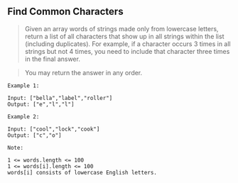 ## Find Common Characters

> Given an array words of strings made only from lowercase letters, return a list of all characters that show up in all strings within the list (including duplicates).  For example, if a character occurs 3 times in all strings but not 4 times, you need to include that character three times in the final answer.

> You may return the answer in any order.


```
Example 1:

Input: ["bella","label","roller"]
Output: ["e","l","l"]
```

```
Example 2:

Input: ["cool","lock","cook"]
Output: ["c","o"]
```

```
Note:

1 <= words.length <= 100
1 <= words[i].length <= 100
words[i] consists of lowercase English letters.
```
